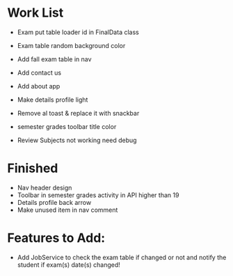 # Work List #

* Exam put table loader id in FinalData class
* Exam table random background color 
* Add fall exam table in nav

* Add contact us
* Add about app
* Make details profile light
* Remove al toast & replace it with snackbar
* semester grades toolbar title color
* Review Subjects not working need debug

# Finished #

* Nav header design
* Toolbar in semester grades activity in API higher than 19
* Details profile back arrow
* Make unused item in nav comment


# Features to Add: #

* Add JobService to check the exam table if changed or not and notify the student if exam(s) date(s) changed!